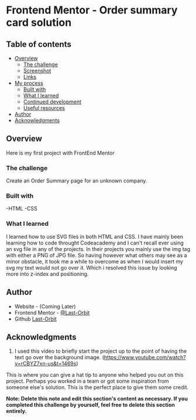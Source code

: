# Frontend Mentor - Order summary card solution

## Table of contents

- [Overview](#overview)
  - [The challenge](#the-challenge)
  - [Screenshot](#screenshot)
  - [Links](#links)
- [My process](#my-process)
  - [Built with](#built-with)
  - [What I learned](#what-i-learned)
  - [Continued development](#continued-development)
  - [Useful resources](#useful-resources)
- [Author](#author)
- [Acknowledgments](#acknowledgments)

## Overview
Here is my first project with FrontEnd Mentor
### The challenge
Create an Order Summary page for an unknown company. 

### Built with

-HTML 
-CSS
### What I learned

I learned how to use SVG files in both HTML and CSS. I have mainly been learning how to code throught Codeacademy and I can't recall ever using an svg file in any of the projects. In their projects you mainly use the img tag with either a PNG of JPG file. So having however what others may see as a minor obstacle, it took me a while to overcome as when I would insert my svg my text would not go over it. Which i resolved this issue by looking more into z-index and positioning. 

## Author

- Website - (Coming Later)
- Frontend Mentor - [@Last-Orbit](https://www.frontendmentor.io/profile/Last-Orbit)
- Github [Last-Orbit](https://github.com/last-orbit)
## Acknowledgments

1. I used this video to briefly start the project up to the point of having the text go over the background image. (https://www.youtube.com/watch?v=rCBYZ7xn-us&t=1469s)


This is where you can give a hat tip to anyone who helped you out on this project. Perhaps you worked in a team or got some inspiration from someone else's solution. This is the perfect place to give them some credit.

**Note: Delete this note and edit this section's content as necessary. If you completed this challenge by yourself, feel free to delete this section entirely.**
